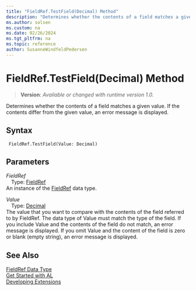 ```yaml
---
title: "FieldRef.TestField(Decimal) Method"
description: "Determines whether the contents of a field matches a given value."
ms.author: solsen
ms.custom: na
ms.date: 02/26/2024
ms.tgt_pltfrm: na
ms.topic: reference
author: SusanneWindfeldPedersen
---
```

[//]: # (START>DO_NOT_EDIT)
[//]: # (IMPORTANT:Do not edit any of the content between here and the END>DO_NOT_EDIT.)
[//]: # (Any modifications should be made in the .xml files in the ModernDev repo.)
# FieldRef.TestField(Decimal) Method
> **Version**: _Available or changed with runtime version 1.0._

Determines whether the contents of a field matches a given value. If the contents differ from the given value, an error message is displayed.


## Syntax
```AL
 FieldRef.TestField(Value: Decimal)
```
## Parameters
*FieldRef*  
&emsp;Type: [FieldRef](fieldref-data-type.md)  
An instance of the [FieldRef](fieldref-data-type.md) data type.  

*Value*  
&emsp;Type: [Decimal](../decimal/decimal-data-type.md)  
The value that you want to compare with the contents of the field referred to by FieldRef. The data type of Value must match the type of the field. If you include Value and the contents of the field do not match, an error message is displayed. If you omit Value and the content of the field is zero or blank (empty string), an error message is displayed.  



[//]: # (IMPORTANT: END>DO_NOT_EDIT)
## See Also
[FieldRef Data Type](fieldref-data-type.md)  
[Get Started with AL](../../devenv-get-started.md)  
[Developing Extensions](../../devenv-dev-overview.md)